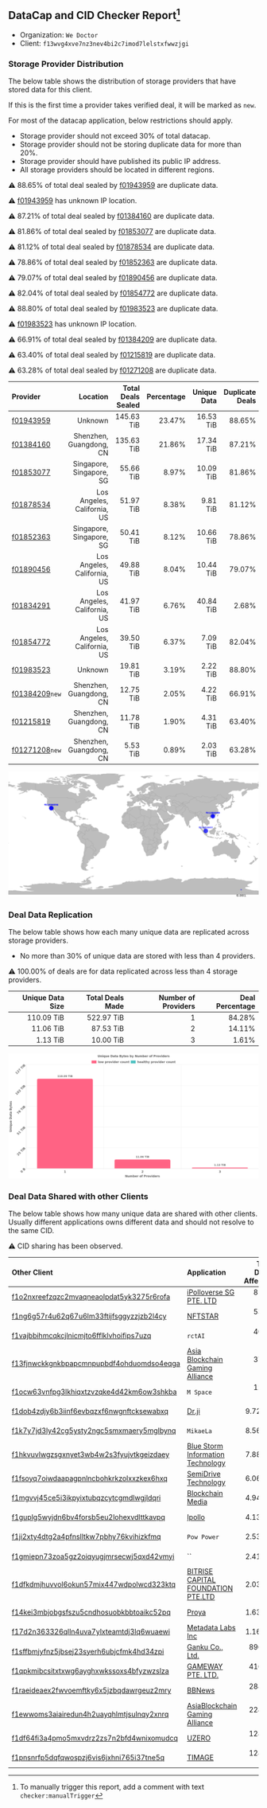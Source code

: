 ## DataCap and CID Checker Report[^1]
 - Organization: `We Doctor`
 - Client: `f13wvg4xve7nz3nev4bi2c7imod7lelstxfwwzjgi`
### Storage Provider Distribution
The below table shows the distribution of storage providers that have stored data for this client.

If this is the first time a provider takes verified deal, it will be marked as `new`.

For most of the datacap application, below restrictions should apply.
 - Storage provider should not exceed 30% of total datacap.
 - Storage provider should not be storing duplicate data for more than 20%.
 - Storage provider should have published its public IP address.
 - All storage providers should be located in different regions.

⚠️ 88.65% of total deal sealed by [f01943959](https://filfox.info/en/address/f01943959) are duplicate data.

⚠️ [f01943959](https://filfox.info/en/address/f01943959) has unknown IP location.

⚠️ 87.21% of total deal sealed by [f01384160](https://filfox.info/en/address/f01384160) are duplicate data.

⚠️ 81.86% of total deal sealed by [f01853077](https://filfox.info/en/address/f01853077) are duplicate data.

⚠️ 81.12% of total deal sealed by [f01878534](https://filfox.info/en/address/f01878534) are duplicate data.

⚠️ 78.86% of total deal sealed by [f01852363](https://filfox.info/en/address/f01852363) are duplicate data.

⚠️ 79.07% of total deal sealed by [f01890456](https://filfox.info/en/address/f01890456) are duplicate data.

⚠️ 82.04% of total deal sealed by [f01854772](https://filfox.info/en/address/f01854772) are duplicate data.

⚠️ 88.80% of total deal sealed by [f01983523](https://filfox.info/en/address/f01983523) are duplicate data.

⚠️ [f01983523](https://filfox.info/en/address/f01983523) has unknown IP location.

⚠️ 66.91% of total deal sealed by [f01384209](https://filfox.info/en/address/f01384209) are duplicate data.

⚠️ 63.40% of total deal sealed by [f01215819](https://filfox.info/en/address/f01215819) are duplicate data.

⚠️ 63.28% of total deal sealed by [f01271208](https://filfox.info/en/address/f01271208) are duplicate data.

| Provider                                                    |                    Location | Total Deals Sealed | Percentage | Unique Data | Duplicate Deals |
| :---------------------------------------------------------- | --------------------------: | -----------------: | ---------: | ----------: | --------------: |
| [f01943959](https://filfox.info/en/address/f01943959)       |                     Unknown |         145.63 TiB |     23.47% |   16.53 TiB |          88.65% |
| [f01384160](https://filfox.info/en/address/f01384160)       |     Shenzhen, Guangdong, CN |         135.63 TiB |     21.86% |   17.34 TiB |          87.21% |
| [f01853077](https://filfox.info/en/address/f01853077)       |    Singapore, Singapore, SG |          55.66 TiB |      8.97% |   10.09 TiB |          81.86% |
| [f01878534](https://filfox.info/en/address/f01878534)       | Los Angeles, California, US |          51.97 TiB |      8.38% |    9.81 TiB |          81.12% |
| [f01852363](https://filfox.info/en/address/f01852363)       |    Singapore, Singapore, SG |          50.41 TiB |      8.12% |   10.66 TiB |          78.86% |
| [f01890456](https://filfox.info/en/address/f01890456)       | Los Angeles, California, US |          49.88 TiB |      8.04% |   10.44 TiB |          79.07% |
| [f01834291](https://filfox.info/en/address/f01834291)       | Los Angeles, California, US |          41.97 TiB |      6.76% |   40.84 TiB |           2.68% |
| [f01854772](https://filfox.info/en/address/f01854772)       | Los Angeles, California, US |          39.50 TiB |      6.37% |    7.09 TiB |          82.04% |
| [f01983523](https://filfox.info/en/address/f01983523)       |                     Unknown |          19.81 TiB |      3.19% |    2.22 TiB |          88.80% |
| [f01384209](https://filfox.info/en/address/f01384209)`new`  |     Shenzhen, Guangdong, CN |          12.75 TiB |      2.05% |    4.22 TiB |          66.91% |
| [f01215819](https://filfox.info/en/address/f01215819)       |     Shenzhen, Guangdong, CN |          11.78 TiB |      1.90% |    4.31 TiB |          63.40% |
| [f01271208](https://filfox.info/en/address/f01271208)`new`  |     Shenzhen, Guangdong, CN |           5.53 TiB |      0.89% |    2.03 TiB |          63.28% |

![Provider Distribution](https://raw.githubusercontent.com/data-preservation-programs/filplus-checker-assets/main/filecoin-project/filecoin-plus-large-datasets/issues/962/1671498461125.png)
### Deal Data Replication
The below table shows how each many unique data are replicated across storage providers.
- No more than 30% of unique data are stored with less than 4 providers.

⚠️ 100.00% of deals are for data replicated across less than 4 storage providers.

| Unique Data Size | Total Deals Made | Number of Providers | Deal Percentage |
| ---------------: | ---------------: | ------------------: | --------------: |
|       110.09 TiB |       522.97 TiB |                   1 |          84.28% |
|        11.06 TiB |        87.53 TiB |                   2 |          14.11% |
|         1.13 TiB |        10.00 TiB |                   3 |           1.61% |

![Replication Distribution](https://raw.githubusercontent.com/data-preservation-programs/filplus-checker-assets/main/filecoin-project/filecoin-plus-large-datasets/issues/962/1671498461947.png)
### Deal Data Shared with other Clients
The below table shows how many unique data are shared with other clients.
Usually different applications owns different data and should not resolve to the same CID.

⚠️ CID sharing has been observed.

| Other Client                                                                                                          | Application                                                                                                        | Total Deals Affected | Unique CIDs |        Verifier |
| :-------------------------------------------------------------------------------------------------------------------- | :----------------------------------------------------------------------------------------------------------------- | -------------------: | ----------: | --------------: |
| [f1o2nxreefzqzc2mvaqneaolpdat5yk3275r6rofa](https://filfox.info/en/address/f1o2nxreefzqzc2mvaqneaolpdat5yk3275r6rofa) | [iPolloverse SG PTE\. LTD](https://github.com/filecoin-project/filecoin-plus-large-datasets/issues/767)            |            81.75 TiB |         469 | LDN v3 multisig |
| [f1ng6g57r4u62q67u6lm33ftijfsggyzzjzb2l4cy](https://filfox.info/en/address/f1ng6g57r4u62q67u6lm33ftijfsggyzzjzb2l4cy) | [NFTSTAR](https://github.com/filecoin-project/filecoin-plus-large-datasets/issues/960)                             |            53.38 TiB |         408 | LDN v3 multisig |
| [f1vajbbihmcqkcjlnicmjto6fflklvhoifips7uzq](https://filfox.info/en/address/f1vajbbihmcqkcjlnicmjto6fflklvhoifips7uzq) | `rctAI`                                                                                                            |            40.31 TiB |         602 | LDN v3 multisig |
| [f13fjnwckkgnkbpapcmnpupbdf4ohduomdso4eqga](https://filfox.info/en/address/f13fjnwckkgnkbpapcmnpupbdf4ohduomdso4eqga) | [Asia Blockchain Gaming Alliance](https://github.com/filecoin-project/filecoin-plus-large-datasets/issues/872)     |            37.03 TiB |         777 | LDN v3 multisig |
| [f1ocw63vnfpg3lkhiqxtzvzqke4d42km6ow3shkba](https://filfox.info/en/address/f1ocw63vnfpg3lkhiqxtzvzqke4d42km6ow3shkba) | `M Space`                                                                                                          |            12.47 TiB |          85 | LDN v3 multisig |
| [f1dob4zdjy6b3iinf6evbqzxf6nwgnftcksewabxq](https://filfox.info/en/address/f1dob4zdjy6b3iinf6evbqzxf6nwgnftcksewabxq) | [Dr\.ji](https://github.com/filecoin-project/filecoin-plus-large-datasets/issues/793)                              |             9.72 TiB |         311 | LDN v3 multisig |
| [f1k7y7jd3ly42cg5ysty2ngc5smxmaery5mglbynq](https://filfox.info/en/address/f1k7y7jd3ly42cg5ysty2ngc5smxmaery5mglbynq) | `MikaeLa `                                                                                                         |             8.56 TiB |          80 | LDN v3 multisig |
| [f1hkvuvlwgzsgxnyet3wb4w2s3fyujvtkgeizdaey](https://filfox.info/en/address/f1hkvuvlwgzsgxnyet3wb4w2s3fyujvtkgeizdaey) | [Blue Storm Information Technology](https://github.com/filecoin-project/filecoin-plus-large-datasets/issues/323)   |             7.88 TiB |          60 | LDN v3 multisig |
| [f1fsoyq7oiwdaapagpnlncbohkrkzolxxzkex6hxq](https://filfox.info/en/address/f1fsoyq7oiwdaapagpnlncbohkrkzolxxzkex6hxq) | [SemiDrive Technology](https://github.com/filecoin-project/filecoin-plus-large-datasets/issues/911)                |             6.06 TiB |          39 | LDN v3 multisig |
| [f1mgvvj45ce5i3ikpyixtubqzcytcgmdlwgjldqri](https://filfox.info/en/address/f1mgvvj45ce5i3ikpyixtubqzcytcgmdlwgjldqri) | [Blockchain Media](https://github.com/filecoin-project/filecoin-plus-large-datasets/issues/1048)                   |             4.94 TiB |          32 | LDN v3 multisig |
| [f1guplg5wyjdn6bv4forsb5eu2lohexvdlttkavpq](https://filfox.info/en/address/f1guplg5wyjdn6bv4forsb5eu2lohexvdlttkavpq) | [Ipollo](https://github.com/filecoin-project/filecoin-plus-large-datasets/issues/168)                              |             4.13 TiB |          14 |       LDN # 168 |
| [f1ji2xty4dtg2a4pfnslltkw7pbhy76kvihizkfmq](https://filfox.info/en/address/f1ji2xty4dtg2a4pfnslltkw7pbhy76kvihizkfmq) | `Pow Power`                                                                                                        |             2.53 TiB |          10 | LDN v3 multisig |
| [f1gmiepn73zoa5gz2oiqyugjmrsecwj5qxd42vmyi](https://filfox.info/en/address/f1gmiepn73zoa5gz2oiqyugjmrsecwj5qxd42vmyi) | ``                                                                                                                 |             2.41 TiB |          12 | LDN v3 multisig |
| [f1dfkdmjhuvvol6okun57mix447wdpolwcd323ktq](https://filfox.info/en/address/f1dfkdmjhuvvol6okun57mix447wdpolwcd323ktq) | [BITRISE CAPITAL FOUNDATION PTE\.LTD](https://github.com/filecoin-project/filecoin-plus-large-datasets/issues/139) |             2.03 TiB |           8 |       LDN # 139 |
| [f14kei3mbjobgsfszu5cndhosuobkbbtoaikc52pq](https://filfox.info/en/address/f14kei3mbjobgsfszu5cndhosuobkbbtoaikc52pq) | [Proya](https://github.com/filecoin-project/filecoin-plus-large-datasets/issues/295)                               |             1.63 TiB |          10 | LDN v3 multisig |
| [f17d2n363326qlln4uva7ylxteamtdj3lq6wuaewi](https://filfox.info/en/address/f17d2n363326qlln4uva7ylxteamtdj3lq6wuaewi) | [Metadata Labs Inc](https://github.com/filecoin-project/filecoin-plus-large-datasets/issues/200)                   |             1.16 TiB |           5 |       LDN # 200 |
| [f1sffbmjyfnz5jbsej23syerh6ubjcfmk4hd34zpi](https://filfox.info/en/address/f1sffbmjyfnz5jbsej23syerh6ubjcfmk4hd34zpi) | [Ganku Co\., Ltd\.](https://github.com/filecoin-project/filecoin-plus-large-datasets/issues/1028)                  |           896.00 GiB |          25 | LDN v3 multisig |
| [f1qpkmibcsitxtxwg6ayghxwkssoxs4bfyzwzslza](https://filfox.info/en/address/f1qpkmibcsitxtxwg6ayghxwkssoxs4bfyzwzslza) | [GAMEWAY PTE\. LTD\.](https://github.com/filecoin-project/filecoin-plus-large-datasets/issues/158)                 |           416.00 GiB |           2 |       LDN # 158 |
| [f1raeideaex2fwvoemftky6x5jzbqdawrgeuz2mry](https://filfox.info/en/address/f1raeideaex2fwvoemftky6x5jzbqdawrgeuz2mry) | [BBNews](https://github.com/filecoin-project/filecoin-plus-large-datasets/issues/218)                              |           288.00 GiB |           2 |       LDN # 218 |
| [f1ewwoms3aiairedun4h2uayqhlmtjsulnqy2xnrq](https://filfox.info/en/address/f1ewwoms3aiairedun4h2uayqhlmtjsulnqy2xnrq) | [AsiaBlockchain Gaming Alliance](https://github.com/filecoin-project/filecoin-plus-large-datasets/issues/179)      |           224.00 GiB |           1 |       LDN # 179 |
| [f1df64fi3a4pmo5mxvdrz2zs7n2bfd4wnixomudcq](https://filfox.info/en/address/f1df64fi3a4pmo5mxvdrz2zs7n2bfd4wnixomudcq) | [UZERO](https://github.com/filecoin-project/filecoin-plus-large-datasets/issues/294)                               |           128.00 GiB |           1 | LDN v3 multisig |
| [f1pnsnrfp5dqfqwospzj6vis6jxhni765i37tne5q](https://filfox.info/en/address/f1pnsnrfp5dqfqwospzj6vis6jxhni765i37tne5q) | [TIMAGE](https://github.com/filecoin-project/filecoin-plus-large-datasets/issues/302)                              |           128.00 GiB |           1 | LDN v3 multisig |

[^1]: To manually trigger this report, add a comment with text `checker:manualTrigger`
